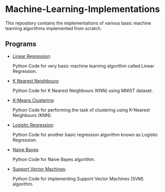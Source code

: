 # Machine-Learning-Implementations


This repository contains the implementations of various basic machine learning algorithms implemented from scratch.


## Programs

* [Linear Regression](https://github.com/altruistcoder/Machine-Learning-Implementations/blob/master/Linear%20Regression/linear_regression.ipynb):

  Python Code for very basic machine learning algorithm called Linear Regression.

* [K Nearest Neighbours](https://github.com/altruistcoder/Machine-Learning-Implementations/blob/master/KNN/KNN-MNIST.ipynb):

  Python Code for K Nearest Neighbours (KNN) using MNIST dataset.

* [K-Means Clustering](https://github.com/altruistcoder/Machine-Learning-Implementations/blob/master/K-Means%20Clustering/k-means.ipynb):

  Python Code for performing the task of clustering using K-Nearest Neighbours (KNN).

* [Logistic Regression](https://github.com/altruistcoder/Machine-Learning-Implementations/blob/master/Logistic%20Regression/logistic_regression.ipynb):

  Python Code for another basic regression algorithm known as Logistic Regression.

* [Naive Bayes](https://github.com/altruistcoder/Machine-Learning-Implementations/blob/master/Naive%20Bayes/naive_bayes.ipynb):

  Python Code for Naive Bayes algorithm.

* [Support Vector Machines](https://github.com/altruistcoder/Machine-Learning-Implementations/blob/master/Support%20Vector%20Machines/SVM.ipynb):

  Python Code for implementing Support Vector Machines (SVM) algorithm.

